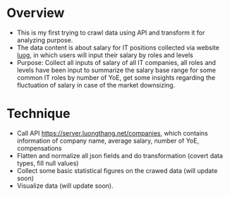 # Overview
- This is my first trying to crawl data using API and transform it for analyzing purpose.
- The data content is about salary for IT positions collected via website [luog](https://luongthang.net/), in which users will input their salary by roles and levels
- Purpose: Collect all inputs of salary of all IT companies, all roles and levels have been input to summarize the salary base range for some common IT roles by number of YoE, get some insights regarding the fluctuation of salary in case of the market downsizing.

# Technique
- Call API https://server.luongthang.net/companies, which contains information of company name, average salary, number of YoE, compensations
- Flatten and normalize all json fields and do transformation (covert data types, fill null values)
- Collect some basic statistical figures on the crawed data (will update soon)
- Visualize data (will update soon).

